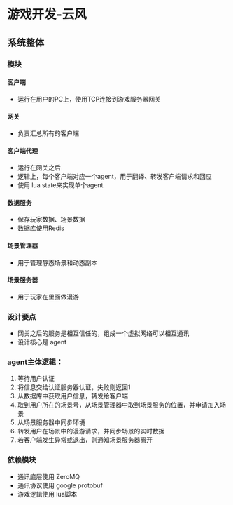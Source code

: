 


# 游戏开发-云风



## 系统整体

### 模块

#### 客户端
* 运行在用户的PC上，使用TCP连接到游戏服务器网关

#### 网关
* 负责汇总所有的客户端
 
#### 客户端代理
* 运行在网关之后
* 逻辑上，每个客户端对应一个agent，用于翻译、转发客户端请求和回应
* 使用 lua state来实现单个agent
                             
#### 数据服务
* 保存玩家数据、场景数据
* 数据库使用Redis

#### 场景管理器
* 用于管理静态场景和动态副本
 
#### 场景服务器
* 用于玩家在里面做漫游

### 设计要点
* 网关之后的服务是相互信任的，组成一个虚拟网络可以相互通讯
* 设计核心是 agent


### agent主体逻辑：
1. 等待用户认证
2. 将信息交给认证服务器认证，失败则返回1
3. 从数据库中获取用户信息，转发给客户端
4. 取到用户所在的场景号，从场景管理器中取到场景服务的位置，并申请加入场景
5. 从场景服务器中同步环境
6. 转发用户在场景中的漫游请求，并同步场景的实时数据
7. 若客户端发生异常或退出，则通知场景服务器离开


### 依赖模块
* 通讯底层使用 ZeroMQ
* 通讯协议使用 google protobuf
* 游戏逻辑使用 lua脚本
